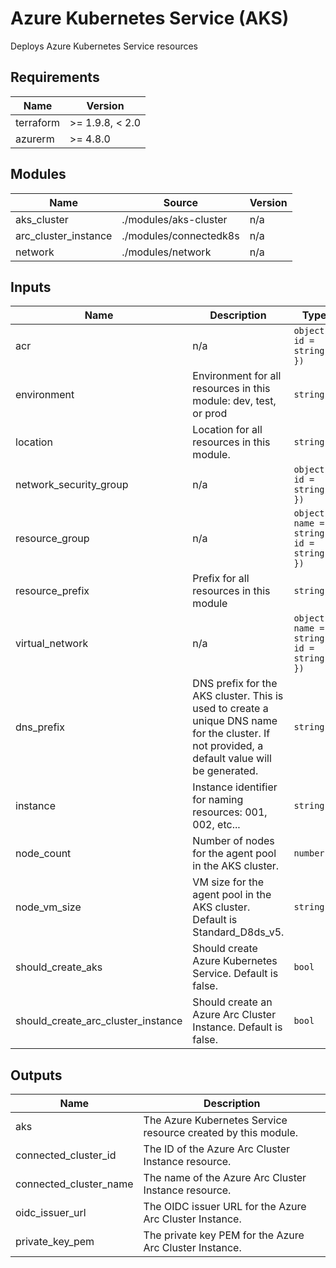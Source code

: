 <!-- BEGIN_TF_DOCS -->
<!-- markdown-table-prettify-ignore-start -->
# Azure Kubernetes Service (AKS)

Deploys Azure Kubernetes Service resources

## Requirements

| Name | Version |
|------|---------|
| terraform | >= 1.9.8, < 2.0 |
| azurerm | >= 4.8.0 |

## Modules

| Name | Source | Version |
|------|--------|---------|
| aks\_cluster | ./modules/aks-cluster | n/a |
| arc\_cluster\_instance | ./modules/connectedk8s | n/a |
| network | ./modules/network | n/a |

## Inputs

| Name | Description | Type | Default | Required |
|------|-------------|------|---------|:--------:|
| acr | n/a | ```object({ id = string })``` | n/a | yes |
| environment | Environment for all resources in this module: dev, test, or prod | `string` | n/a | yes |
| location | Location for all resources in this module. | `string` | n/a | yes |
| network\_security\_group | n/a | ```object({ id = string })``` | n/a | yes |
| resource\_group | n/a | ```object({ name = string id = string })``` | n/a | yes |
| resource\_prefix | Prefix for all resources in this module | `string` | n/a | yes |
| virtual\_network | n/a | ```object({ name = string id = string })``` | n/a | yes |
| dns\_prefix | DNS prefix for the AKS cluster. This is used to create a unique DNS name for the cluster. If not provided, a default value will be generated. | `string` | `null` | no |
| instance | Instance identifier for naming resources: 001, 002, etc... | `string` | `"001"` | no |
| node\_count | Number of nodes for the agent pool in the AKS cluster. | `number` | `1` | no |
| node\_vm\_size | VM size for the agent pool in the AKS cluster. Default is Standard\_D8ds\_v5. | `string` | `"Standard_D8ds_v5"` | no |
| should\_create\_aks | Should create Azure Kubernetes Service. Default is false. | `bool` | `false` | no |
| should\_create\_arc\_cluster\_instance | Should create an Azure Arc Cluster Instance. Default is false. | `bool` | `false` | no |

## Outputs

| Name | Description |
|------|-------------|
| aks | The Azure Kubernetes Service resource created by this module. |
| connected\_cluster\_id | The ID of the Azure Arc Cluster Instance resource. |
| connected\_cluster\_name | The name of the Azure Arc Cluster Instance resource. |
| oidc\_issuer\_url | The OIDC issuer URL for the Azure Arc Cluster Instance. |
| private\_key\_pem | The private key PEM for the Azure Arc Cluster Instance. |
<!-- markdown-table-prettify-ignore-end -->
<!-- END_TF_DOCS -->
